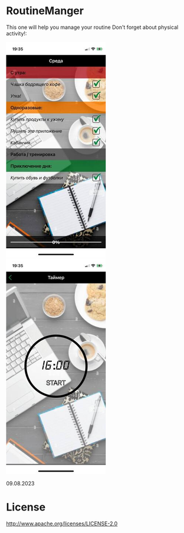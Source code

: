 # RoutineManger

This one will help you manage your routine
Don't forget about physical activity!:

![alt text](https://github.com/Icar05/RoutineManger/blob/main/Main.jpg) 
![alt text](https://github.com/Icar05/RoutineManger/blob/main/Timer.jpg)

09.08.2023

# License

http://www.apache.org/licenses/LICENSE-2.0
